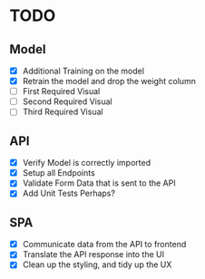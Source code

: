 # TODO

## Model

- [X] Additional Training on the model
- [X] Retrain the model and drop the weight column
- [ ] First Required Visual
- [ ] Second Required Visual
- [ ] Third Required Visual

## API

- [X] Verify Model is correctly imported
- [X] Setup all Endpoints
- [X] Validate Form Data that is sent to the API
- [X] Add Unit Tests Perhaps?

## SPA

- [X] Communicate data from the API to frontend
- [X] Translate the API response into the UI
- [X] Clean up the styling, and tidy up the UX